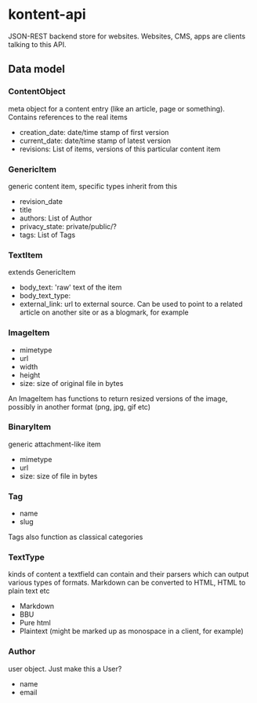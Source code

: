 kontent-api
===========

JSON-REST backend store for websites. Websites, CMS, apps are clients talking to this API.


## Data model

### ContentObject

meta object for a content entry (like an article, page or something). Contains references to the real items

- creation_date: date/time stamp of first version
- current_date: date/time stamp of latest version
- revisions: List of items, versions of this particular content item


### GenericItem

generic content item, specific types inherit from this

- revision_date
- title
- authors: List of Author
- privacy_state: private/public/?
- tags: List of Tags


### TextItem

extends GenericItem

- body_text: 'raw' text of the item
- body_text_type: 
- external_link: url to external source. Can be used to point to a related article on another site or as a blogmark, for example


### ImageItem

- mimetype
- url
- width
- height
- size: size of original file in bytes

An ImageItem has functions to return resized versions of the image, possibly in another format (png, jpg, gif etc)


### BinaryItem

generic attachment-like item

- mimetype
- url
- size: size of file in bytes


### Tag

- name
- slug

Tags also function as classical categories


### TextType

kinds of content a textfield can contain and their parsers which can output various types of formats. Markdown can be converted to HTML, HTML to plain text etc

- Markdown
- BBU
- Pure html
- Plaintext (might be marked up as monospace in a client, for example)


### Author

user object. Just make this a User?

- name
- email

